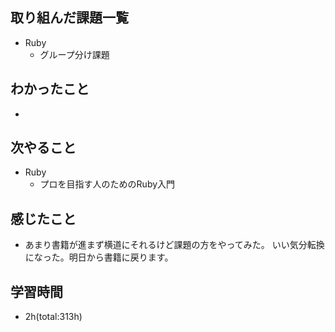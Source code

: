 ## 取り組んだ課題一覧
- Ruby
  - グループ分け課題

## わかったこと
- 
 
## 次やること
- Ruby
  - プロを目指す人のためのRuby入門

## 感じたこと
- あまり書籍が進まず横道にそれるけど課題の方をやってみた。
  いい気分転換になった。明日から書籍に戻ります。

## 学習時間
- 2h(total:313h)
